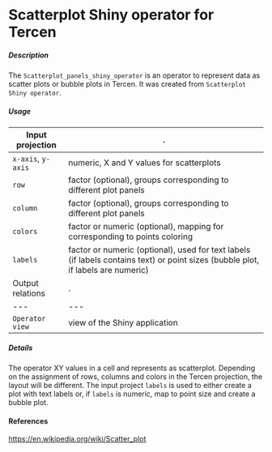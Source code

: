 # Scatterplot Shiny operator for Tercen

##### Description

The `Scatterplot_panels_shiny_operator` is an operator to represent data as scatter plots or bubble plots in Tercen.
It was created from `Scatterplot Shiny operator`.

##### Usage

Input projection|.
---|---
`x-axis`, `y-axis`         | numeric, X and Y values for scatterplots
`row`           | factor (optional), groups corresponding to different plot panels
`column`        | factor (optional), groups corresponding to different plot panels
`colors`        | factor or numeric (optional), mapping for corresponding to points coloring 
`labels`        | factor or numeric (optional), used for text labels (if labels contains text) or point sizes (bubble plot, if labels are numeric)
Output relations|.
---|---
`Operator view`        | view of the Shiny application

##### Details

The operator XY values in a cell and represents as scatterplot. Depending on the assignment of rows, columns and colors in the Tercen projection, the layout will be different.
The input project `labels` is used to either create a plot with text labels or, if `labels` is numeric, map to point size and create a bubble plot.

#### References

https://en.wikipedia.org/wiki/Scatter_plot
